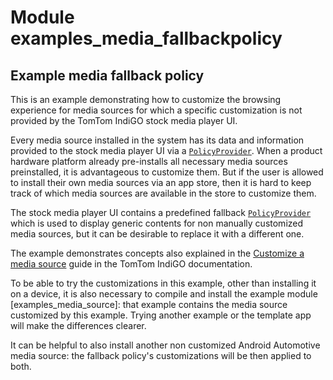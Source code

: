 # Module examples_media_fallbackpolicy

## Example media fallback policy

This is an example demonstrating how to customize the browsing experience for media sources for
which a specific customization is not provided by the TomTom IndiGO stock media player UI.

Every media source installed in the system has its data and information provided to the stock
media player UI via a [`PolicyProvider`](TTIVI_INDIGO_API). When a product hardware platform
already pre-installs all necessary media sources preinstalled, it is advantageous to customize them.
But if the user is allowed to install their own media sources via an app store, then it is hard to
keep track of which media sources are available in the store to customize them.

The stock media player UI contains a predefined fallback [`PolicyProvider`](TTIVI_INDIGO_API) which
is used to display generic contents for non manually customized media sources, but it can be
desirable to replace it with a different one.

The example demonstrates concepts also explained in the
[Customize a media source](https://developer.tomtom.com/tomtom-indigo/documentation/tutorials-and-examples/media/customize-a-media-source)
guide in the TomTom IndiGO documentation.

To be able to try the customizations in this example, other than installing it on a device, it is
also necessary to compile and install the example module [examples_media_source]: that example
contains the media source customized by this example. Trying another example or the template app
will make the differences clearer.

It can be helpful to also install another non customized Android Automotive media source: the
fallback policy's customizations will be then applied to both.
